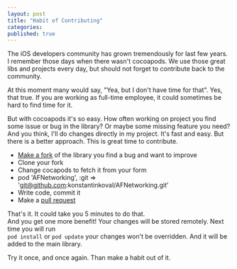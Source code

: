 ```yaml
---
layout: post
title: "Habit of Contributing"
categories:
published: true
---
```


The iOS developers community has grown tremendously for last few years. I remember those days when there wasn't cocoapods. We use those great libs and projects every day, but should not forget to contribute back to the community.  
  
At this moment many would say, "Yea, but I don't have time for that". Yes, that true. If you are working as full-time employee, it could sometimes be hard to find time for it.  
  
But with cocoapods it's so easy. How often working on project you find some issue or bug in the library? Or maybe some missing feature you need? And you think, I'll do changes directly in my project. It's fast and easy.
But there is a better approach. This is great time to contribute.

* [Make a fork](https://help.github.com/articles/fork-a-repo) of the library you find a bug and want to improve  
* Clone your fork
* Change cocapods to fetch it from your form 
* pod 'AFNetworking', :git => 'git@github.com:konstantinkoval/AFNetworking.git'  
* Write code, commit it  
* Make a [pull request](hub.com/articles/creating-a-pull-request)  
  
That's it. It could take you 5 minutes to do that.  
And you get one more benefit! Your changes will be stored remotely. Next time you will run  
`pod install` or `pod update` your changes won't be overridden. And it will be added to the main library.

Try it once, and once again. Than make a habit out of it.